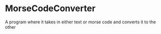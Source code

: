 # MorseCodeConverter
A program where it takes in either text or morse code and converts it to the other
